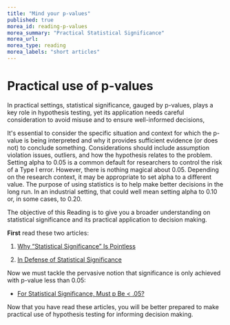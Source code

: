 ```yaml
---
title: "Mind your p-values"
published: true
morea_id: reading-p-values
morea_summary: "Practical Statistical Significance"
morea_url:
morea_type: reading
morea_labels: "short articles"
---
```

# Practical use of p-values

In practical settings, statistical significance, gauged by p-values, plays a key role in hypothesis testing, yet its application needs careful consideration to avoid misuse and to ensure well-informed decisions,

It's essential to consider the specific situation and context for which the p-value is being interpreted and why it provides sufficient evidence (or does not) to conclude something. Considerations should include assumption violation issues, outliers, and how the hypothesis relates to the problem. Setting alpha to 0.05 is a common default for researchers to control the risk of a Type I error. However, there is nothing magical about 0.05. Depending on the research context, it may be appropriate to set alpha to a different value. The purpose of using statistics is to help make better decisions in the long run. In an industrial setting, that could well mean setting alpha to 0.10 or, in some cases, to 0.20.

The objective of this Reading is to give you a broader understanding on statistical significance and its practical application to decision making.

**First** read these two articles:

1. [Why “Statistical Significance” Is Pointless](https://archive.ph/3DTgM)

2. [In Defense of Statistical Significance](https://goodenoughstatistics.com/in-defense-of-statistical-significance-996e8c62f3e8)

Now we must tackle the pervasive notion that significance is only achieved with p-value less than 0.05:

- [For Statistical Significance, Must p Be < .05?](https://measuringu.com/setting-alpha/)

Now that you have read these articles, you will be better prepared to make practical use of hypothesis testing for informing decision making.